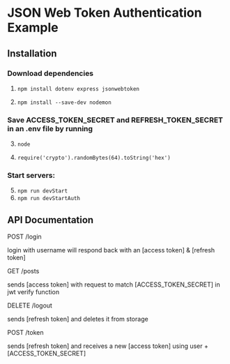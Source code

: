# JSON Web Token Authentication Example
## Installation

### Download dependencies

1. ```npm install dotenv express jsonwebtoken```

2. ```npm install --save-dev nodemon```

### Save ACCESS_TOKEN_SECRET and REFRESH_TOKEN_SECRET in an .env file by running

3. ```node```

4. ```require('crypto').randomBytes(64).toString('hex')```

### Start servers:

5. ```npm run devStart```
6. ```npm run devStartAuth```



## API Documentation

POST /login

login with username will respond back with an [access token] & [refresh token]

GET /posts

sends [access token] with request to match [ACCESS_TOKEN_SECRET] in jwt verify function

DELETE /logout

sends [refresh token] and deletes it from storage

POST /token

sends [refresh token] and receives a new [access token] using user + [ACCESS_TOKEN_SECRET]
